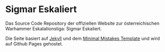 # Sigmar Eskaliert
Das Source Code Repository der offiziellen Website zur österreichischen Warhammer Eskalationsliga: Sigmar Eskaliert.

Die Seite basiert auf [Jekyll](https://jekyllrb.com) und dem [Minimal Mistakes Template](https://mmistakes.github.io/minimal-mistakes/) und wird auf Github Pages gehostet.